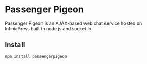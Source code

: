 # Passenger Pigeon
Passenger Pigeon is an AJAX-based web chat service hosted on InfiniaPress built in node.js and socket.io

## Install
`npm install passengerpigeon`
